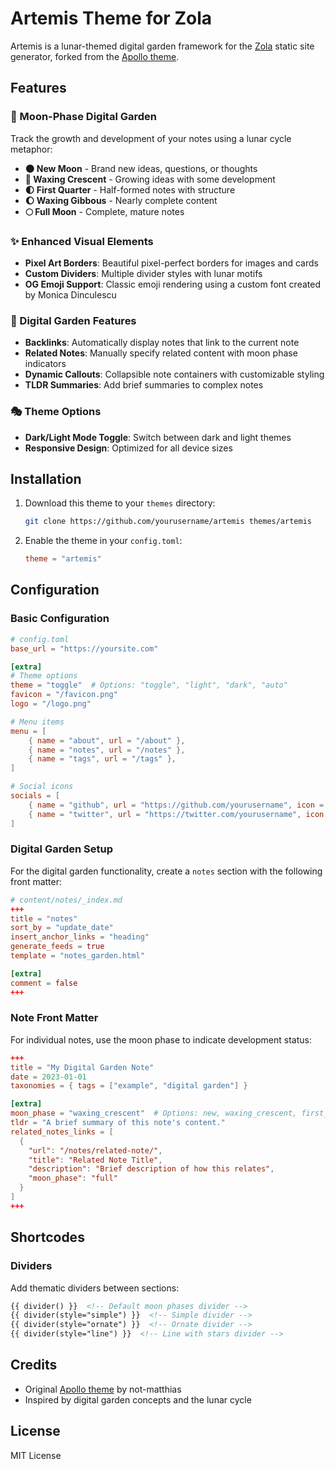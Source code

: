 # Artemis Theme for Zola

Artemis is a lunar-themed digital garden framework for the [Zola](https://www.getzola.org/) static site generator, forked from the [Apollo theme](https://github.com/not-matthias/apollo).

## Features

### 🌙 Moon-Phase Digital Garden

Track the growth and development of your notes using a lunar cycle metaphor:

- **🌑 New Moon** - Brand new ideas, questions, or thoughts
- **🌙 Waxing Crescent** - Growing ideas with some development
- **🌓 First Quarter** - Half-formed notes with structure
- **🌔 Waxing Gibbous** - Nearly complete content
- **🌕 Full Moon** - Complete, mature notes

### ✨ Enhanced Visual Elements

- **Pixel Art Borders**: Beautiful pixel-perfect borders for images and cards
- **Custom Dividers**: Multiple divider styles with lunar motifs
- **OG Emoji Support**: Classic emoji rendering using a custom font created by Monica Dinculescu

### 📝 Digital Garden Features

- **Backlinks**: Automatically display notes that link to the current note
- **Related Notes**: Manually specify related content with moon phase indicators
- **Dynamic Callouts**: Collapsible note containers with customizable styling
- **TLDR Summaries**: Add brief summaries to complex notes

### 🎭 Theme Options

- **Dark/Light Mode Toggle**: Switch between dark and light themes
- **Responsive Design**: Optimized for all device sizes

## Installation

1. Download this theme to your `themes` directory:
   ```bash
   git clone https://github.com/yourusername/artemis themes/artemis
   ```

2. Enable the theme in your `config.toml`:
   ```toml
   theme = "artemis"
   ```

## Configuration

### Basic Configuration

```toml
# config.toml
base_url = "https://yoursite.com"

[extra]
# Theme options
theme = "toggle"  # Options: "toggle", "light", "dark", "auto"
favicon = "/favicon.png"
logo = "/logo.png"

# Menu items
menu = [
    { name = "about", url = "/about" },
    { name = "notes", url = "/notes" },
    { name = "tags", url = "/tags" },
]

# Social icons
socials = [
    { name = "github", url = "https://github.com/yourusername", icon = "github" },
    { name = "twitter", url = "https://twitter.com/yourusername", icon = "twitter" },
]
```

### Digital Garden Setup

For the digital garden functionality, create a `notes` section with the following front matter:

```toml
# content/notes/_index.md
+++
title = "notes"
sort_by = "update_date"
insert_anchor_links = "heading"
generate_feeds = true
template = "notes_garden.html"

[extra]
comment = false
+++
```

### Note Front Matter

For individual notes, use the moon phase to indicate development status:

```toml
+++
title = "My Digital Garden Note"
date = 2023-01-01
taxonomies = { tags = ["example", "digital garden"] }

[extra]
moon_phase = "waxing_crescent"  # Options: new, waxing_crescent, first_quarter, waxing_gibbous, full
tldr = "A brief summary of this note's content."
related_notes_links = [
  {
    "url": "/notes/related-note/",
    "title": "Related Note Title",
    "description": "Brief description of how this relates",
    "moon_phase": "full"
  }
]
+++
```

## Shortcodes

### Dividers

Add thematic dividers between sections:

```markdown
{{ divider() }}  <!-- Default moon phases divider -->
{{ divider(style="simple") }}  <!-- Simple divider -->
{{ divider(style="ornate") }}  <!-- Ornate divider -->
{{ divider(style="line") }}  <!-- Line with stars divider -->
```

## Credits

- Original [Apollo theme](https://github.com/not-matthias/apollo) by not-matthias
- Inspired by digital garden concepts and the lunar cycle

## License

MIT License